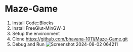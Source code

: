 # Maze-Game
1. Install Code::Blocks
2. Install FreeGlut-MinGW-3
3. Setup the environment
4. Clone https://github.com/bhavana-1011/Maze-Game.git
5. Debug and Run
   ![Screenshot 2024-08-02 064211](https://github.com/user-attachments/assets/0e3bf6f4-256d-428b-a0b6-be105858aeda)
   
